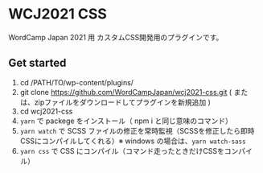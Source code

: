 # WCJ2021 CSS

WordCamp Japan 2021 用 カスタムCSS開発用のプラグインです。

## Get started

1. cd /PATH/TO/wp-content/plugins/
2. git clone https://github.com/WordCampJapan/wcj2021-css.git ( または、zipファイルをダウンロードしてプラグインを新規追加 )
3. cd wcj2021-css
4. ```yarn``` で packege をインストール（ npm i と同じ意味のコマンド）
5. ```yarn watch``` で SCSS ファイルの修正を常時監視（SCSSを修正したら即時CSSにコンパイルしてくれる）※ windows の場合は、```yarn watch-sass```
6. ```yarn css``` で CSS にコンパイル（コマンド走ったときだけCSSをコンパイル）
